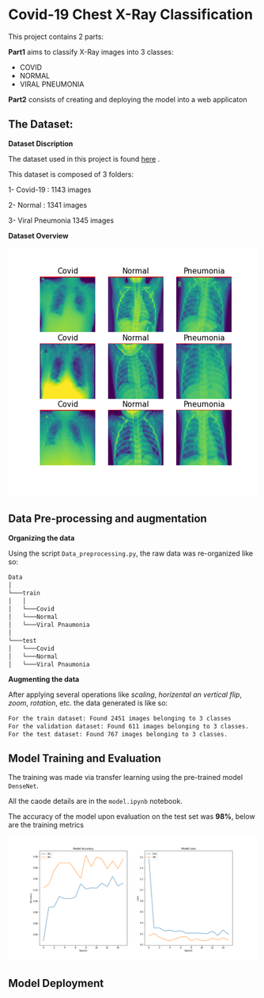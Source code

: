 # Covid-19 Chest X-Ray Classification
This project contains 2 parts:

__Part1__ aims to classify X-Ray images into 3 classes:

* COVID 
* NORMAL
* VIRAL PNEUMONIA

__Part2__ consists of creating and deploying the model into a web applicaton

## The Dataset:

__Dataset Discription__

The dataset used in this project is found [here](https://www.kaggle.com/tawsifurrahman/covid19-radiography-database) .

This dataset is composed of 3 folders:

1- Covid-19 : 1143 images

2- Normal : 1341 images

3- Viral Pneumonia 1345 images

__Dataset Overview__

![plot](./Readme_images/overview1.png)


## Data Pre-processing and augmentation

__Organizing the data__

Using the script `Data_preprocessing.py`, the raw data was re-organized like so:
```
Data
│
└───train
│   │
│   └───Covid
│   └───Normal
│   └───Viral Pnaumonia
│   
└───test
│   └───Covid
│   └───Normal
│   └───Viral Pnaumonia
```

__Augmenting the data__

After applying several operations like _scaling_, _horizental an vertical flip_, _zoom_, _rotation_, etc. the data generated is like so:
```
For the train dataset: Found 2451 images belonging to 3 classes 
For the validation dataset: Found 611 images belonging to 3 classes.
For the test dataset: Found 767 images belonging to 3 classes.
```

## Model Training and Evaluation
The training was made via transfer learning using the pre-trained model `DenseNet`.

All the caode details are in the `model.ipynb` notebook.

The accuracy of the model upon evaluation on the test set was __98%__, below are the training metrics

![plot](./Readme_images/evaluation.png)


## Model Deployment
